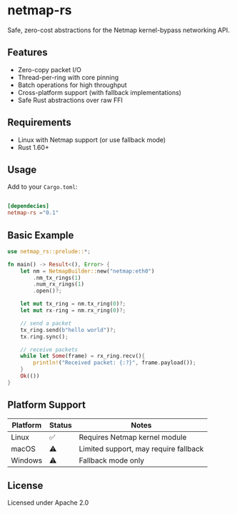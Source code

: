 # netmap-rs

Safe, zero-cost abstractions for the Netmap kernel-bypass networking API.

## Features

- Zero-copy packet I/O
- Thread-per-ring with core pinning
- Batch operations for high throughput
- Cross-platform support (with fallback implementations)
- Safe Rust abstractions over raw FFI

## Requirements

- Linux with Netmap support (or use fallback mode)
- Rust 1.60+

## Usage

Add to your  `Cargo.toml`:

```toml

[dependecies]
netmap-rs ="0.1"
```

## Basic Example

```rust
use netmap_rs::prelude::*;

fn main() -> Result<(), Error> {
    let nm = NetmapBuilder::new("netmap:eth0")
        .nm_tx_rings(1)
        .num_rx_rings(1)
        .open()?;

    let mut tx_ring = nm.tx_ring(0)?;
    let mut rx-ring = nm.rx_ring(0)?;

    // send a packet
    tx_ring.send(b"hello world")?;
    tx.ring.sync();

    // receive packets
    while let Some(frame) = rx_ring.recv(){
        println!("Received packet: {:?}", frame.payload());
    }
    Ok(())
}
```

## Platform Support

|Platform | Status | Notes                                 |
|---------|--------|---------------------------------------|
| Linux   |   ✅   | Requires Netmap kernel module         |
| macOS   |   ⚠️   | Limited support, may require fallback |
| Windows |   ⚠️   | Fallback mode only                    |


## License

Licensed under Apache 2.0


